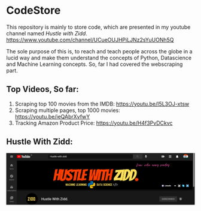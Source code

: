 # CodeStore
This repository is mainly to store code, which are presented in my youtube channel named _*Hustle with Zidd*_.
https://www.youtube.com/channel/UCueOUJHPiLJNz2sYuUONh5Q

The sole purpose of this is, to reach and teach people across the globe in a lucid way and make them understand the concepts of Python, Datascience and Machine Learning concepts. 
So, far I had covered the webscraping part.

Top Videos, So far:
-------------------
1. Scraping top 100 movies from the IMDB: https://youtu.be/I5L3OJ-xtsw
2. Scraping multiple pages, top 1000 movies: https://youtu.be/ieQAbrXvfwY
3. Tracking Amazon Product Price: https://youtu.be/H4f3PvDCkvc

Hustle With Zidd:
----------------
<img src= Images/Channel_Banner.png >
